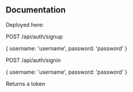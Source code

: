 ## Documentation

Deployed here: 

POST /api/auth/signup

{
    username: 'username',
    password: 'password'
}

POST /api/auth/signin

{
    username: 'username',
    password: 'password'
}

Returns a token